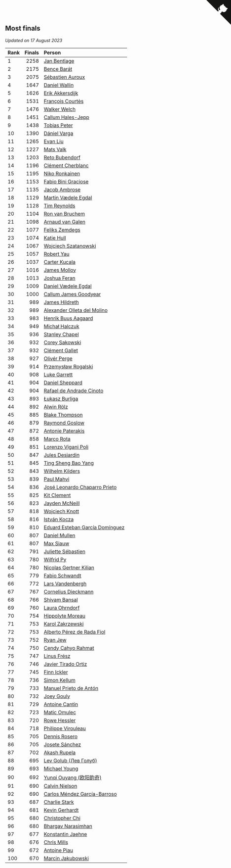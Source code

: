## Most finals

*Updated on 17 August 2023*

| Rank | Finals | Person |
| :--- | ---: | :--- |
| 1 | 2258 | [Jan Bentlage](https://www.worldcubeassociation.org/persons/2010BENT01) |
| 2 | 2175 | [Bence Barát](https://www.worldcubeassociation.org/persons/2008BARA01) |
| 3 | 2075 | [Sébastien Auroux](https://www.worldcubeassociation.org/persons/2008AURO01) |
| 4 | 1647 | [Daniel Wallin](https://www.worldcubeassociation.org/persons/2013WALL03) |
| 5 | 1626 | [Erik Akkersdijk](https://www.worldcubeassociation.org/persons/2005AKKE01) |
| 6 | 1531 | [François Courtès](https://www.worldcubeassociation.org/persons/2008COUR01) |
| 7 | 1476 | [Walker Welch](https://www.worldcubeassociation.org/persons/2011WELC01) |
| 8 | 1451 | [Callum Hales-Jepp](https://www.worldcubeassociation.org/persons/2012HALE01) |
| 9 | 1438 | [Tobias Peter](https://www.worldcubeassociation.org/persons/2014PETE03) |
| 10 | 1390 | [Dániel Varga](https://www.worldcubeassociation.org/persons/2008VARG01) |
| 11 | 1265 | [Evan Liu](https://www.worldcubeassociation.org/persons/2009LIUE01) |
| 12 | 1227 | [Mats Valk](https://www.worldcubeassociation.org/persons/2007VALK01) |
| 13 | 1203 | [Reto Bubendorf](https://www.worldcubeassociation.org/persons/2012BUBE01) |
| 14 | 1196 | [Clément Cherblanc](https://www.worldcubeassociation.org/persons/2014CHER05) |
| 15 | 1195 | [Niko Ronkainen](https://www.worldcubeassociation.org/persons/2010RONK01) |
| 16 | 1153 | [Fabio Bini Graciose](https://www.worldcubeassociation.org/persons/2010GRAC02) |
| 17 | 1135 | [Jacob Ambrose](https://www.worldcubeassociation.org/persons/2010AMBR01) |
| 18 | 1129 | [Martin Vædele Egdal](https://www.worldcubeassociation.org/persons/2013EGDA02) |
| 19 | 1128 | [Tim Reynolds](https://www.worldcubeassociation.org/persons/2005REYN01) |
| 20 | 1104 | [Ron van Bruchem](https://www.worldcubeassociation.org/persons/2003BRUC01) |
| 21 | 1098 | [Arnaud van Galen](https://www.worldcubeassociation.org/persons/2006GALE01) |
| 22 | 1077 | [Feliks Zemdegs](https://www.worldcubeassociation.org/persons/2009ZEMD01) |
| 23 | 1074 | [Katie Hull](https://www.worldcubeassociation.org/persons/2010HULL01) |
| 24 | 1067 | [Wojciech Szatanowski](https://www.worldcubeassociation.org/persons/2011SZAT01) |
| 25 | 1057 | [Robert Yau](https://www.worldcubeassociation.org/persons/2009YAUR01) |
| 26 | 1037 | [Carter Kucala](https://www.worldcubeassociation.org/persons/2015KUCA01) |
| 27 | 1016 | [James Molloy](https://www.worldcubeassociation.org/persons/2011MOLL01) |
| 28 | 1013 | [Joshua Feran](https://www.worldcubeassociation.org/persons/2011FERA01) |
| 29 | 1009 | [Daniel Vædele Egdal](https://www.worldcubeassociation.org/persons/2013EGDA01) |
| 30 | 1000 | [Callum James Goodyear](https://www.worldcubeassociation.org/persons/2012GOOD02) |
| 31 | 989 | [James Hildreth](https://www.worldcubeassociation.org/persons/2009HILD01) |
| 32 | 989 | [Alexander Olleta del Molino](https://www.worldcubeassociation.org/persons/2008OLLE01) |
| 33 | 983 | [Henrik Buus Aagaard](https://www.worldcubeassociation.org/persons/2006BUUS01) |
| 34 | 949 | [Michał Halczuk](https://www.worldcubeassociation.org/persons/2006HALC01) |
| 35 | 936 | [Stanley Chapel](https://www.worldcubeassociation.org/persons/2016CHAP04) |
| 36 | 932 | [Corey Sakowski](https://www.worldcubeassociation.org/persons/2011SAKO01) |
| 37 | 932 | [Clément Gallet](https://www.worldcubeassociation.org/persons/2004GALL02) |
| 38 | 927 | [Olivér Perge](https://www.worldcubeassociation.org/persons/2007PERG01) |
| 39 | 914 | [Przemysław Rogalski](https://www.worldcubeassociation.org/persons/2013ROGA02) |
| 40 | 908 | [Luke Garrett](https://www.worldcubeassociation.org/persons/2017GARR05) |
| 41 | 904 | [Daniel Sheppard](https://www.worldcubeassociation.org/persons/2009SHEP01) |
| 42 | 904 | [Rafael de Andrade Cinoto](https://www.worldcubeassociation.org/persons/2007CINO01) |
| 43 | 893 | [Łukasz Burliga](https://www.worldcubeassociation.org/persons/2013BURL01) |
| 44 | 892 | [Alwin Rölz](https://www.worldcubeassociation.org/persons/2016ROLZ01) |
| 45 | 885 | [Blake Thompson](https://www.worldcubeassociation.org/persons/2010THOM03) |
| 46 | 879 | [Raymond Goslow](https://www.worldcubeassociation.org/persons/2014GOSL01) |
| 47 | 872 | [Antonie Paterakis](https://www.worldcubeassociation.org/persons/2012PATE01) |
| 48 | 858 | [Marco Rota](https://www.worldcubeassociation.org/persons/2009ROTA01) |
| 49 | 851 | [Lorenzo Vigani Poli](https://www.worldcubeassociation.org/persons/2007POLI01) |
| 50 | 847 | [Jules Desjardin](https://www.worldcubeassociation.org/persons/2010DESJ01) |
| 51 | 845 | [Ting Sheng Bao Yang](https://www.worldcubeassociation.org/persons/2008BAOY01) |
| 52 | 843 | [Wilhelm Kilders](https://www.worldcubeassociation.org/persons/2010KILD02) |
| 53 | 839 | [Paul Mahvi](https://www.worldcubeassociation.org/persons/2012MAHV01) |
| 54 | 836 | [José Leonardo Chaparro Prieto](https://www.worldcubeassociation.org/persons/2011CHAP01) |
| 55 | 825 | [Kit Clement](https://www.worldcubeassociation.org/persons/2008CLEM01) |
| 56 | 823 | [Jayden McNeill](https://www.worldcubeassociation.org/persons/2012MCNE01) |
| 57 | 818 | [Wojciech Knott](https://www.worldcubeassociation.org/persons/2011KNOT01) |
| 58 | 816 | [István Kocza](https://www.worldcubeassociation.org/persons/2005KOCZ01) |
| 59 | 810 | [Eduard Esteban García Domínguez](https://www.worldcubeassociation.org/persons/2011EDUA01) |
| 60 | 807 | [Daniel Mullen](https://www.worldcubeassociation.org/persons/2016MULL04) |
| 61 | 807 | [Max Siauw](https://www.worldcubeassociation.org/persons/2017SIAU02) |
| 62 | 791 | [Juliette Sébastien](https://www.worldcubeassociation.org/persons/2014SEBA01) |
| 63 | 780 | [Wilfrid Py](https://www.worldcubeassociation.org/persons/2016PYWI01) |
| 64 | 780 | [Nicolas Gertner Kilian](https://www.worldcubeassociation.org/persons/2013GERT01) |
| 65 | 779 | [Fabio Schwandt](https://www.worldcubeassociation.org/persons/2014SCHW02) |
| 66 | 772 | [Lars Vandenbergh](https://www.worldcubeassociation.org/persons/2003VAND01) |
| 67 | 767 | [Cornelius Dieckmann](https://www.worldcubeassociation.org/persons/2009DIEC01) |
| 68 | 766 | [Shivam Bansal](https://www.worldcubeassociation.org/persons/2011BANS02) |
| 69 | 760 | [Laura Ohrndorf](https://www.worldcubeassociation.org/persons/2009OHRN01) |
| 70 | 754 | [Hippolyte Moreau](https://www.worldcubeassociation.org/persons/2008MORE02) |
| 71 | 753 | [Karol Zakrzewski](https://www.worldcubeassociation.org/persons/2014ZAKR01) |
| 72 | 753 | [Alberto Pérez de Rada Fiol](https://www.worldcubeassociation.org/persons/2011FIOL01) |
| 73 | 752 | [Ryan Jew](https://www.worldcubeassociation.org/persons/2008JEWR01) |
| 74 | 750 | [Cendy Cahyo Rahmat](https://www.worldcubeassociation.org/persons/2010RAHM02) |
| 75 | 747 | [Linus Frész](https://www.worldcubeassociation.org/persons/2011FRES01) |
| 76 | 746 | [Javier Tirado Ortiz](https://www.worldcubeassociation.org/persons/2009TIRA01) |
| 77 | 745 | [Finn Ickler](https://www.worldcubeassociation.org/persons/2012ICKL01) |
| 78 | 736 | [Simon Kellum](https://www.worldcubeassociation.org/persons/2016KELL12) |
| 79 | 733 | [Manuel Prieto de Antón](https://www.worldcubeassociation.org/persons/2015ANTO04) |
| 80 | 732 | [Joey Gouly](https://www.worldcubeassociation.org/persons/2007GOUL01) |
| 81 | 729 | [Antoine Cantin](https://www.worldcubeassociation.org/persons/2010CANT02) |
| 82 | 723 | [Matic Omulec](https://www.worldcubeassociation.org/persons/2010OMUL02) |
| 83 | 720 | [Rowe Hessler](https://www.worldcubeassociation.org/persons/2007HESS01) |
| 84 | 718 | [Philippe Virouleau](https://www.worldcubeassociation.org/persons/2008VIRO01) |
| 85 | 705 | [Dennis Rosero](https://www.worldcubeassociation.org/persons/2010ROSE03) |
| 86 | 705 | [Josete Sánchez](https://www.worldcubeassociation.org/persons/2015SANC18) |
| 87 | 702 | [Akash Rupela](https://www.worldcubeassociation.org/persons/2012RUPE01) |
| 88 | 695 | [Lev Golub (Лев Голуб)](https://www.worldcubeassociation.org/persons/2014HOLU01) |
| 89 | 693 | [Michael Young](https://www.worldcubeassociation.org/persons/2008YOUN02) |
| 90 | 692 | [Yunqi Ouyang (欧阳韵奇)](https://www.worldcubeassociation.org/persons/2007YUNQ01) |
| 91 | 690 | [Calvin Nielson](https://www.worldcubeassociation.org/persons/2014NIEL03) |
| 92 | 690 | [Carlos Méndez García-Barroso](https://www.worldcubeassociation.org/persons/2010GARC02) |
| 93 | 687 | [Charlie Stark](https://www.worldcubeassociation.org/persons/2014STAR05) |
| 94 | 681 | [Kevin Gerhardt](https://www.worldcubeassociation.org/persons/2013GERH01) |
| 95 | 680 | [Christopher Chi](https://www.worldcubeassociation.org/persons/2014CHIC01) |
| 96 | 680 | [Bhargav Narasimhan](https://www.worldcubeassociation.org/persons/2011NARA02) |
| 97 | 677 | [Konstantin Jaehne](https://www.worldcubeassociation.org/persons/2015JAEH01) |
| 98 | 676 | [Chris Mills](https://www.worldcubeassociation.org/persons/2014MILL04) |
| 99 | 672 | [Antoine Piau](https://www.worldcubeassociation.org/persons/2008PIAU01) |
| 100 | 670 | [Marcin Jakubowski](https://www.worldcubeassociation.org/persons/2007JAKU01) |


<a href="https://github.com/JustinTimeCuber/wca_statistics" class="github-corner" aria-label="View source on Github"><svg width="80" height="80" viewBox="0 0 250 250" style="fill:#151513; color:#fff; position: absolute; top: 0; border: 0; right: 0;" aria-hidden="true"><path d="M0,0 L115,115 L130,115 L142,142 L250,250 L250,0 Z"></path><path d="M128.3,109.0 C113.8,99.7 119.0,89.6 119.0,89.6 C122.0,82.7 120.5,78.6 120.5,78.6 C119.2,72.0 123.4,76.3 123.4,76.3 C127.3,80.9 125.5,87.3 125.5,87.3 C122.9,97.6 130.6,101.9 134.4,103.2" fill="currentColor" style="transform-origin: 130px 106px;" class="octo-arm"></path><path d="M115.0,115.0 C114.9,115.1 118.7,116.5 119.8,115.4 L133.7,101.6 C136.9,99.2 139.9,98.4 142.2,98.6 C133.8,88.0 127.5,74.4 143.8,58.0 C148.5,53.4 154.0,51.2 159.7,51.0 C160.3,49.4 163.2,43.6 171.4,40.1 C171.4,40.1 176.1,42.5 178.8,56.2 C183.1,58.6 187.2,61.8 190.9,65.4 C194.5,69.0 197.7,73.2 200.1,77.6 C213.8,80.2 216.3,84.9 216.3,84.9 C212.7,93.1 206.9,96.0 205.4,96.6 C205.1,102.4 203.0,107.8 198.3,112.5 C181.9,128.9 168.3,122.5 157.7,114.1 C157.9,116.9 156.7,120.9 152.7,124.9 L141.0,136.5 C139.8,137.7 141.6,141.9 141.8,141.8 Z" fill="currentColor" class="octo-body"></path></svg></a><style>.github-corner:hover .octo-arm{animation:octocat-wave 560ms ease-in-out}@keyframes octocat-wave{0%,100%{transform:rotate(0)}20%,60%{transform:rotate(-25deg)}40%,80%{transform:rotate(10deg)}}@media (max-width:500px){.github-corner:hover .octo-arm{animation:none}.github-corner .octo-arm{animation:octocat-wave 560ms ease-in-out}}</style>
